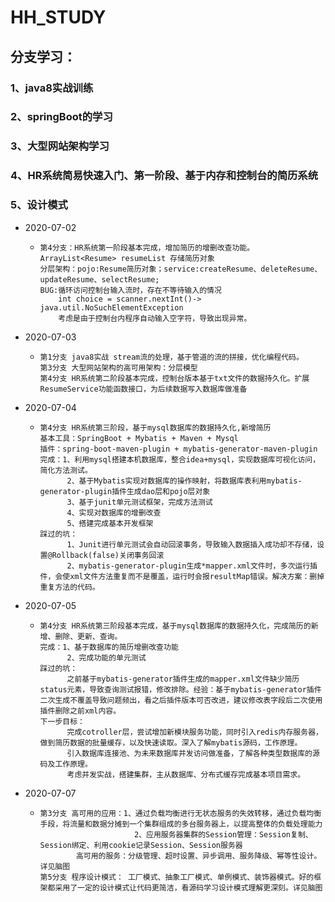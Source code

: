 # HH_STUDY
## 分支学习： 
   ###             1、java8实战训练
   ###             2、springBoot的学习
   ###             3、大型网站架构学习
   ###             4、HR系统简易快速入门、第一阶段、基于内存和控制台的简历系统
   ###             5、设计模式
*  2020-07-02 
   -     第4分支：HR系统第一阶段基本完成，增加简历的增删改查功能。ArrayList<Resume> resumeList 存储简历对象
         分层架构：pojo:Resume简历对象；service:createResume、deleteResume、updateResume、selectResume;
         BUG:循环访问控制台输入流时，存在不等待输入的情况
             int choice = scanner.nextInt()-> java.util.NoSuchElementException
             考虑是由于控制台内程序自动输入空字符，导致出现异常。
* 2020-07-03 
   -     第1分支 java8实战 stream流的处理，基于管道的流的拼接，优化编程代码。
         第3分支 大型网站架构的高可用架构：分层模型
         第4分支 HR系统第二阶段基本完成，控制台版本基于txt文件的数据持久化。扩展ResumeService功能函数接口，为后续数据写入数据库做准备
* 2020-07-04
   -     第4分支 HR系统第三阶段，基于mysql数据库的数据持久化,新增简历
         基本工具：SpringBoot + Mybatis + Maven + Mysql
         插件：spring-boot-maven-plugin + mybatis-generator-maven-plugin               
         完成：1、利用mysql搭建本机数据库，整合idea+mysql，实现数据库可视化访问，简化方法测试。
               2、基于Mybatis实现对数据库的操作映射，将数据库表利用mybatis-generator-plugin插件生成dao层和pojo层对象
               3、基于junit单元测试框架，完成方法测试
               4、实现对数据库的增删改查
               5、搭建完成基本开发框架                           
         踩过的坑：
               1、Junit进行单元测试会自动回滚事务，导致输入数据插入成功却不存储，设置@Rollback(false)关闭事务回滚
               2、mybatis-generator-plugin生成*mapper.xml文件时，多次运行插件，会使xml文件方法重复而不是覆盖，运行时会报resultMap错误。解决方案：删掉重复方法的代码。   
* 2020-07-05
  -     第4分支 HR系统第三阶段基本完成，基于mysql数据库的数据持久化，完成简历的新增、删除、更新、查询。
        完成：1、基于数据库的简历增删改查功能
              2、完成功能的单元测试
        踩过的坑：
              之前基于mybatis-generator插件生成的mapper.xml文件缺少简历status元素，导致查询测试报错，修改排除。经验：基于mybatis-generator插件二次生成不覆盖导致问题频出，看之后插件版本可否改进，建议修改表字段后二次使用插件删除之前xml内容。
        下一步目标：
              完成cotroller层，尝试增加新模块服务功能，同时引入redis内存服务器，做到简历数据的批量缓存，以及快速读取。深入了解mybatis源码，工作原理。
              引入数据库连接池、为未来数据库并发访问做准备，了解各种类型数据库的源码及工作原理。
              考虑并发实战，搭建集群，主从数据库、分布式缓存完成基本项目需求。
* 2020-07-07
  -     第3分支 高可用的应用：1、通过负载均衡进行无状态服务的失效转移，通过负载均衡手段，将流量和数据分摊到一个集群组成的多台服务器上，以提高整体的负载处理能力
                             2、应用服务器集群的Session管理：Session复制、Session绑定、利用cookie记录Session、Session服务器
                高可用的服务：分级管理、超时设置、异步调用、服务降级、幂等性设计。详见脑图
        第5分支 程序设计模式： 工厂模式、抽象工厂模式、单例模式、装饰器模式。好的框架都采用了一定的设计模式让代码更简洁，看源码学习设计模式理解更深刻。详见脑图       